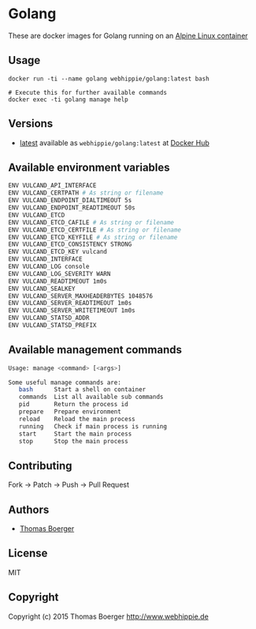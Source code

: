 # Golang

These are docker images for Golang running on an
[Alpine Linux container](https://registry.hub.docker.com/u/webhippie/alpine/)


## Usage

```
docker run -ti --name golang webhippie/golang:latest bash

# Execute this for further available commands
docker exec -ti golang manage help
```


## Versions

* [latest](https://github.com/dockhippie/golang/tree/master)
  available as ```webhippie/golang:latest``` at
  [Docker Hub](https://registry.hub.docker.com/u/webhippie/golang/)


## Available environment variables

```bash
ENV VULCAND_API_INTERFACE
ENV VULCAND_CERTPATH # As string or filename
ENV VULCAND_ENDPOINT_DIALTIMEOUT 5s
ENV VULCAND_ENDPOINT_READTIMEOUT 50s
ENV VULCAND_ETCD
ENV VULCAND_ETCD_CAFILE # As string or filename
ENV VULCAND_ETCD_CERTFILE # As string or filename
ENV VULCAND_ETCD_KEYFILE # As string or filename
ENV VULCAND_ETCD_CONSISTENCY STRONG
ENV VULCAND_ETCD_KEY vulcand
ENV VULCAND_INTERFACE
ENV VULCAND_LOG console
ENV VULCAND_LOG_SEVERITY WARN
ENV VULCAND_READTIMEOUT 1m0s
ENV VULCAND_SEALKEY
ENV VULCAND_SERVER_MAXHEADERBYTES 1048576
ENV VULCAND_SERVER_READTIMEOUT 1m0s
ENV VULCAND_SERVER_WRITETIMEOUT 1m0s
ENV VULCAND_STATSD_ADDR
ENV VULCAND_STATSD_PREFIX
```


## Available management commands

```bash
Usage: manage <command> [<args>]

Some useful manage commands are:
   bash      Start a shell on container
   commands  List all available sub commands
   pid       Return the process id
   prepare   Prepare environment
   reload    Reload the main process
   running   Check if main process is running
   start     Start the main process
   stop      Stop the main process
```


## Contributing

Fork -> Patch -> Push -> Pull Request


## Authors

* [Thomas Boerger](https://github.com/tboerger)


## License

MIT


## Copyright

Copyright (c) 2015 Thomas Boerger <http://www.webhippie.de>
